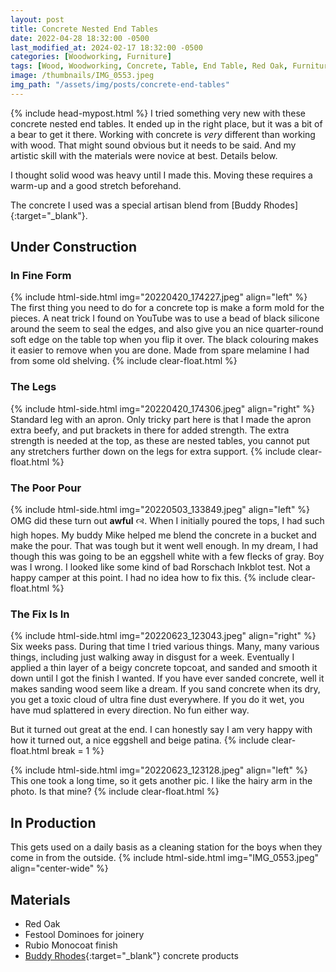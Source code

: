 ```yaml
---
layout: post
title: Concrete Nested End Tables
date: 2022-04-28 18:32:00 -0500
last_modified_at: 2024-02-17 18:32:00 -0500
categories: [Woodworking, Furniture]
tags: [Wood, Woodworking, Concrete, Table, End Table, Red Oak, Furniture]
image: /thumbnails/IMG_0553.jpeg
img_path: "/assets/img/posts/concrete-end-tables"
---
```

{% include head-mypost.html %}
I tried something very new with these concrete nested end tables. It ended up in the right place, but it was a bit of a bear to get it there. Working with concrete is _very_ different than working with wood. That might sound obvious but it needs to be said. And my artistic skill with the materials were novice at best. Details below.

I thought solid wood was heavy until I made this. Moving these requires a warm-up and a good stretch beforehand.

The concrete I used was a special artisan blend from [Buddy Rhodes]{:target="_blank"}.

## Under Construction

### In Fine Form

{% include html-side.html img="20220420_174227.jpeg" align="left" %}
The first thing you need to do for a concrete top is make a form mold for the pieces. A neat trick I found on YouTube was to use a bead of black silicone around the seem to seal the edges, and also give you an nice quarter-round soft edge on the table top when you flip it over. The black colouring makes it easier to remove when you are done. Made from spare melamine I had from some old shelving.
{% include clear-float.html %}

### The Legs

{% include html-side.html img="20220420_174306.jpeg" align="right" %}
Standard leg with an apron. Only tricky part here is that I made the apron extra beefy, and put brackets in there for added strength. The extra strength is needed at the top, as these are nested tables, you cannot put any stretchers further down on the legs for extra support.
{% include clear-float.html %}

### The Poor Pour

{% include html-side.html img="20220503_133849.jpeg" align="left" %}
OMG did these turn out **awful** &#x1F663;.  When I initially poured the tops, I had such high hopes. My buddy Mike helped me blend the concrete in a bucket and make the pour. That was tough but it went well enough. In my dream, I had though this was going to be an eggshell white with a few flecks of gray. Boy was I wrong. I looked like some kind of bad Rorschach Inkblot test. Not a happy camper at this point.  I had no idea how to fix this.
{% include clear-float.html %}

### The Fix Is In

{% include html-side.html img="20220623_123043.jpeg" align="right" %}
Six weeks pass. During that time I tried various things. Many, many various things, including just walking away in disgust for a week. Eventually I applied a thin layer of a beigy concrete topcoat, and sanded and smooth it down until I got the finish I wanted. If you have ever sanded concrete, well it makes sanding wood seem like a dream. If you sand concrete when its dry, you get a toxic cloud of ultra fine dust everywhere. If you do it wet, you have mud splattered in every direction. No fun either way.

But it turned out great at the end. I can honestly say I am very happy with how it turned out, a nice eggshell and beige patina.
{% include clear-float.html break = 1 %}

{% include html-side.html img="20220623_123128.jpeg" align="left" %}
This one took a long time, so it gets another pic.  I like the hairy arm in the photo.  Is that mine?
{% include clear-float.html %}

## In Production

This gets used on a daily basis as a cleaning station for the boys when they come in from the outside.
{% include html-side.html img="IMG_0553.jpeg" align="center-wide" %}

## Materials

- Red Oak
- Festool Dominoes for joinery
- Rubio Monocoat finish
- [Buddy Rhodes](https://www.buddyrhodes.com){:target="_blank"} concrete products
